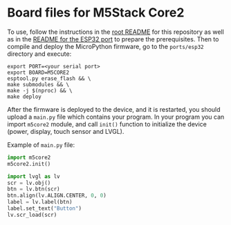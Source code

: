 # Board files for M5Stack Core2

To use, follow the instructions in the [root README](../../../../README.md) for this repository as well as in the [README for the ESP32 port](../../README.md) to prepare the prerequisites. 
Then to compile and deploy the MicroPython firmware, go to the `ports/esp32` directory and execute:

```text
export PORT=<your serial port>
export BOARD=M5CORE2
esptool.py erase_flash && \
make submodules && \
make -j $(nproc) && \
make deploy
```

After the firmware is deployed to the device, and it is restarted, you should upload a `main.py` file which contains your program.
In your program you can import `m5core2` module, and call `init()` function to initialize the device (power, display, touch sensor and LVGL).

Example of `main.py` file:
```python
import m5core2
m5core2.init()

import lvgl as lv
scr = lv.obj()
btn = lv.btn(scr)
btn.align(lv.ALIGN.CENTER, 0, 0)
label = lv.label(btn)
label.set_text("Button")
lv.scr_load(scr)
```